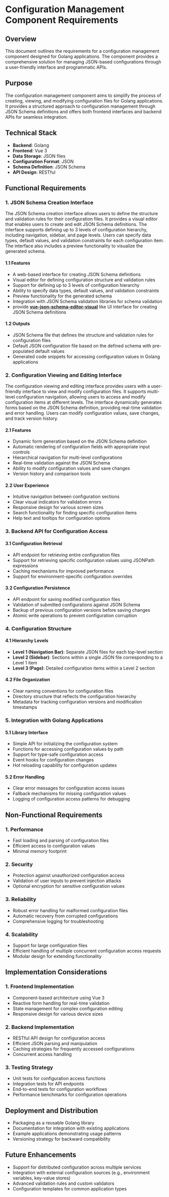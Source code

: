 # Configuration Management Component Requirements

## Overview

This document outlines the requirements for a configuration management component designed for Golang applications. The component provides a comprehensive solution for managing JSON-based configurations through a user-friendly interface and programmatic APIs.

## Purpose

The configuration management component aims to simplify the process of creating, viewing, and modifying configuration files for Golang applications. It provides a structured approach to configuration management through JSON Schema definitions and offers both frontend interfaces and backend APIs for seamless integration.

## Technical Stack

- **Backend**: Golang
- **Frontend**: Vue 3
- **Data Storage**: JSON files
- **Configuration Format**: JSON
- **Schema Definition**: JSON Schema
- **API Design**: RESTful

## Functional Requirements

### 1. JSON Schema Creation Interface
The JSON Schema creation interface allows users to define the structure and validation rules for their configuration files. It provides a visual editor that enables users to create and edit JSON Schema definitions. The interface supports defining up to 3 levels of configuration hierarchy, including navigation, sidebar, and page levels. Users can specify data types, default values, and validation constraints for each configuration item. The interface also includes a preview functionality to visualize the generated schema.

#### 1.1 Features

- A web-based interface for creating JSON Schema definitions
- Visual editor for defining configuration structure and validation rules
- Support for defining up to 3 levels of configuration hierarchy
- Ability to specify data types, default values, and validation constraints
- Preview functionality for the generated schema
- Integration with JSON Schema validation libraries for schema validation
- provide **[vue-json-schema-editor-visual](https://github.com/zyqwst/json-schema-editor-vue3)** like UI interface for creating JSON Schema definitions
#### 1.2 Outputs

- JSON Schema file that defines the structure and validation rules for configuration files
- Default JSON configuration file based on the defined schema with pre-populated default values
- Generated code snippets for accessing configuration values in Golang applications

### 2. Configuration Viewing and Editing Interface
The configuration viewing and editing interface provides users with a user-friendly interface to view and modify configuration files. It supports multi-level configuration navigation, allowing users to access and modify configuration items at different levels. The interface dynamically generates forms based on the JSON Schema definition, providing real-time validation and error handling. Users can modify configuration values, save changes, and track version history.
#### 2.1 Features

- Dynamic form generation based on the JSON Schema definition
- Automatic rendering of configuration fields with appropriate input controls
- Hierarchical navigation for multi-level configurations
- Real-time validation against the JSON Schema
- Ability to modify configuration values and save changes
- Version history and comparison tools

#### 2.2 User Experience

- Intuitive navigation between configuration sections
- Clear visual indicators for validation errors
- Responsive design for various screen sizes
- Search functionality for finding specific configuration items
- Help text and tooltips for configuration options

### 3. Backend API for Configuration Access

#### 3.1 Configuration Retrieval

- API endpoint for retrieving entire configuration files
- Support for retrieving specific configuration values using JSONPath expressions
- Caching mechanisms for improved performance
- Support for environment-specific configuration overrides

#### 3.2 Configuration Persistence

- API endpoint for saving modified configuration files
- Validation of submitted configurations against JSON Schema
- Backup of previous configuration versions before saving changes
- Atomic write operations to prevent configuration corruption

### 4. Configuration Structure

#### 4.1 Hierarchy Levels

- **Level 1 (Navigation Bar)**: Separate JSON files for each top-level section
- **Level 2 (Sidebar)**: Sections within a single JSON file corresponding to a Level 1 item
- **Level 3 (Page)**: Detailed configuration items within a Level 2 section

#### 4.2 File Organization

- Clear naming conventions for configuration files
- Directory structure that reflects the configuration hierarchy
- Metadata for tracking configuration versions and modification timestamps

### 5. Integration with Golang Applications

#### 5.1 Library Interface

- Simple API for initializing the configuration system
- Functions for accessing configuration values by path
- Support for type-safe configuration access
- Event hooks for configuration changes
- Hot reloading capability for configuration updates

#### 5.2 Error Handling

- Clear error messages for configuration access issues
- Fallback mechanisms for missing configuration values
- Logging of configuration access patterns for debugging

## Non-Functional Requirements

### 1. Performance

- Fast loading and parsing of configuration files
- Efficient access to configuration values
- Minimal memory footprint

### 2. Security

- Protection against unauthorized configuration access
- Validation of user inputs to prevent injection attacks
- Optional encryption for sensitive configuration values

### 3. Reliability

- Robust error handling for malformed configuration files
- Automatic recovery from corrupted configurations
- Comprehensive logging for troubleshooting

### 4. Scalability

- Support for large configuration files
- Efficient handling of multiple concurrent configuration access requests
- Modular design for extending functionality

## Implementation Considerations

### 1. Frontend Implementation

- Component-based architecture using Vue 3
- Reactive form handling for real-time validation
- State management for complex configuration editing
- Responsive design for various device sizes

### 2. Backend Implementation

- RESTful API design for configuration access
- Efficient JSON parsing and manipulation
- Caching strategies for frequently accessed configurations
- Concurrent access handling

### 3. Testing Strategy

- Unit tests for configuration access functions
- Integration tests for API endpoints
- End-to-end tests for configuration workflows
- Performance benchmarks for configuration operations

## Deployment and Distribution

- Packaging as a reusable Golang library
- Documentation for integration with existing applications
- Example applications demonstrating usage patterns
- Versioning strategy for backward compatibility

## Future Enhancements

- Support for distributed configuration across multiple services
- Integration with external configuration sources (e.g., environment variables, key-value stores)
- Advanced validation rules and custom validators
- Configuration templates for common application types
